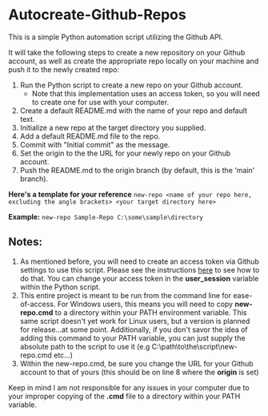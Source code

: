 # Autocreate-Github-Repos
This is a simple Python automation script utilizing the Github API.

It will take the following steps to create a new repository on your Github account, as well as create the appropriate repo locally on your machine and push it to the newly created repo:
1. Run the Python script to create a new repo on your Github account.
    * Note that this implementation uses an access token, so you will need to create one for use with your computer.
2. Create a default README.md with the name of your repo and default text.
3. Initialize a new repo at the target directory you supplied.
4. Add a default README.md file to the repo.
5. Commit with "Initial commit" as the message.
6. Set the origin to the the URL for your newly repo on your Github account.
7. Push the README.md to the origin branch (by default, this is the 'main' branch).

**Here's a template for your reference**
`new-repo <name of your repo here, excluding the angle brackets> <your target directory here>`

**Example:**
`new-repo Sample-Repo C:\some\sample\directory`

## Notes:
1. As mentioned before, you will need to create an access token via Github settings to use this script. Please see the instructions [here](https://docs.github.com/en/free-pro-team@latest/github/authenticating-to-github/creating-a-personal-access-token) to see how to do that. You can change your access token in the **user_session** variable within the Python script.
2. This entire project is meant to be run from the command line for ease-of-access. For Windows users, this means you will need to copy **new-repo.cmd** to a directory within your PATH environment variable. This same script doesn't yet work for Linux users, but a version is planned for release...at some point. Additionally, if you don't savor the idea of adding this command to your PATH variable, you can just supply the absolute path to the script to use it (e.g C:\path\to\the\script\new-repo.cmd etc...)
3. Within the new-repo.cmd, be sure you change the URL for your Github account to that of yours (this should be on line 8 where the **origin** is set)


Keep in mind I am not responsible for any issues in your computer due to your improper copying of the **.cmd** file to a directory within your PATH variable.
